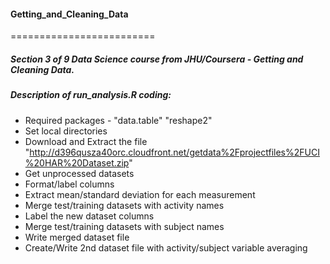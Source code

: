 #### Getting_and_Cleaning_Data
=========================

##### Section 3 of 9 Data Science course from JHU/Coursera - Getting and Cleaning Data.

##### Description of run_analysis.R coding:

* Required packages - "data.table" "reshape2"
* Set local directories
* Download and Extract the file "http://d396qusza40orc.cloudfront.net/getdata%2Fprojectfiles%2FUCI%20HAR%20Dataset.zip"
* Get unprocessed datasets
* Format/label columns
* Extract mean/standard deviation for each measurement
* Merge test/training datasets with activity names
* Label the new dataset columns
* Merge test/training datasets with subject names
* Write merged dataset file
* Create/Write 2nd dataset file with activity/subject variable averaging
